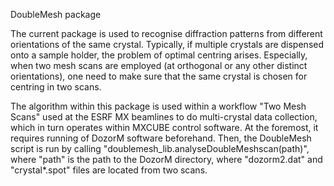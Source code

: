 DoubleMesh package


The current package is used to recognise diffraction patterns from different orientations of the same crystal. Typically, if multiple crystals are dispensed onto a sample holder, the problem of optimal centring arises. Especially, when two mesh scans are employed (at orthogonal or any other distinct orientations), one need to make sure that the same crystal is chosen for centring in two scans.

The algorithm within this package is used within a workflow "Two Mesh Scans" used at the ESRF MX beamlines to do multi-crystal data collection, which in turn operates within MXCUBE control software. At the foremost, it requires running of DozorM software beforehand. Then, the DoubleMesh script is run by calling "doublemesh_lib.analyseDoubleMeshscan(path)", where "path" is the path to the DozorM directory, where "dozorm2.dat" and "crystal*.spot" files are located from two scans.
